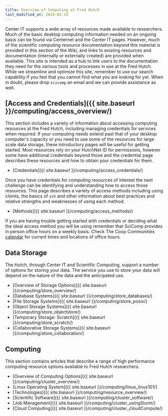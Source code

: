 ```yaml
---
title: Overview of Computing at Fred Hutch
last_modified_at: 2019-02-19
---
```


Center IT supports a wide array of resources made available to researchers.  Much of the basic desktop computing information needed on an ongoing basis can be found via Centernet and the Center IT pages.  However, much of the scientific computing resource documentation beyond this material is provided in this section of the Wiki, and links to existing resources and documentation (internally or externally created) are provided when available.  This site is intended as a hub to link users to the documentation they need for the various tools and processes in use at the Fred Hutch.  While we streamline and optimize this site, remember to use our search capability if you feel that you cannot find what you are looking for yet.  When in doubt, please drop `scicomp` an email and we can provide assistance as well.  



## [Access and Credentials]({{ site.baseurl }}/computing/access_overview/)
This section includes a variety of information about accessing computing resources at the Fred Hutch, including managing credentials for services when required.  If your computing needs extend past that of your desktop computer's capacity or you need to use some of the resources for large scale data storage, these introductory pages will be useful for getting started.  Most resources rely on your HutchNet ID for permissions, however some have additional credentials beyond those and the credential page describes these resources and how to obtain your credentials for them.  

- [Credentials]({{ site.baseurl }}/computing/access_credentials/)

Once you have credentials for computing resources of interest the next challenge can be identifying and understanding how to access those resources.  This page describes a variety of access methods including using clients, the basics of `ssh` and other information about best practices and relative strengths and weaknesses of using each method.  

- [Methods]({{ site.baseurl }}/computing/access_methods/)

If you are having trouble getting started with credentials or deciding what the ideal access method you will be using remember that SciComp provides in person office hours on a weekly basis.  Check The Coop Communities [calendar](https://calendar.google.com/calendar/embed?src=gd30dlifri4fu7h104cuqdj0dg%40group.calendar.google.com&ctz=America%2FLos_Angeles) for current times and locations of office hours.  

## Data Storage

The Hutch, through Center IT and Scientific Computing, support a number of options for storing your data. The service you use to store your data will depend on the nature of the data and the anticipated use.

- [Overview of Storage Options]({{ site.baseurl }}/computing/store_overview/)
- [Database Systems]({{ site.baseurl }}/computing/store_databases/)
- [File Storage Systems]({{ site.baseurl }}/computing/store_posix/)
- [Object Storage Systems]({{ site.baseurl }}/computing/store_objectstore/)
- [Temporary Storage: Scratch]({{ site.baseurl }}/computing/store_scratch/)
- [Collaborative Storage Systems]({{ site.baseurl }}/computing/store_collaboration/)


## Computing

This section contains articles that describe a range of high performance computing resource options available to Fred Hutch researchers.

- [Overview of Computing Options]({{ site.baseurl }}/computing/cluster_overview/)
- [Linux Operating System]({{ site.baseurl }}/computing/linux_linux101/)
- [Technologies]({{ site.baseurl }}/computing/resource_overview/)
- [Scientific Software]({{ site.baseurl }}/computing/cluster_software/)
- [Job Management]({{ site.baseurl }}/computing/cluster_usingSlurm/)
- [Cloud Computing]({{ site.baseurl }}/computing/cluster_cloudCompute/)
